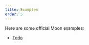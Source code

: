 ```yaml
---
title: Examples
order: 5
---
```


Here are some official Moon examples:

* [Todo](../examples/todo/index.html)
